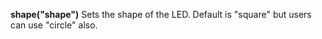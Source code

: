 <a name="shape"></a>**shape("shape")** Sets the shape of the LED. Default is "square" but users can use "circle" also. 

